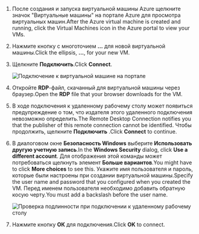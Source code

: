 1. <span data-ttu-id="e6974-101">После создания и запуска виртуальной машины Azure щелкните значок "Виртуальные машины" на портале Azure для просмотра виртуальных машин.</span><span class="sxs-lookup"><span data-stu-id="e6974-101">After the Azure virtual machine is created and running, click the Virtual Machines icon in the Azure portal to view your VMs.</span></span>

1. <span data-ttu-id="e6974-102">Нажмите кнопку с многоточием **…** для новой виртуальной машины.</span><span class="sxs-lookup"><span data-stu-id="e6974-102">Click the ellipsis, **...**, for your new VM.</span></span>

1. <span data-ttu-id="e6974-103">Щелкните **Подключить**.</span><span class="sxs-lookup"><span data-stu-id="e6974-103">Click **Connect**.</span></span>

   ![Подключение к виртуальной машине на портале](./media/virtual-machines-sql-server-remote-desktop-connect/azure-virtual-machine-connect.png)

1. <span data-ttu-id="e6974-105">Откройте **RDP**-файл, скачанный для виртуальной машины через браузер.</span><span class="sxs-lookup"><span data-stu-id="e6974-105">Open the **RDP** file that your browser downloads for the VM.</span></span>

1. <span data-ttu-id="e6974-106">В ходе подключения к удаленному рабочему столу может появиться предупреждение о том, что издателя этого удаленного подключения невозможно определить.</span><span class="sxs-lookup"><span data-stu-id="e6974-106">The Remote Desktop Connection notifies you that the publisher of this remote connection cannot be identified.</span></span> <span data-ttu-id="e6974-107">Чтобы продолжить, щелкните **Подключить** .</span><span class="sxs-lookup"><span data-stu-id="e6974-107">Click **Connect** to continue.</span></span>

1. <span data-ttu-id="e6974-108">В диалоговом окне **Безопасность Windows** выберите **Использовать другую учетную запись**.</span><span class="sxs-lookup"><span data-stu-id="e6974-108">In the **Windows Security** dialog, click **Use a different account**.</span></span> <span data-ttu-id="e6974-109">Для отображения этой команды может потребоваться щелкнуть элемент **Больше вариантов**.</span><span class="sxs-lookup"><span data-stu-id="e6974-109">You might have to click **More choices** to see this.</span></span> <span data-ttu-id="e6974-110">Укажите имя пользователя и пароль, которые были настроены при создании виртуальной машины.</span><span class="sxs-lookup"><span data-stu-id="e6974-110">Specify the user name and password that you configured when you created the VM.</span></span> <span data-ttu-id="e6974-111">Перед именем пользователя необходимо добавить обратную косую черту.</span><span class="sxs-lookup"><span data-stu-id="e6974-111">You must add a backslash before the user name.</span></span>

   ![Проверка подлинности при подключении к удаленному рабочему столу](./media/virtual-machines-sql-server-remote-desktop-connect/remote-desktop-connect.png)

1. <span data-ttu-id="e6974-113">Нажмите кнопку **ОК** для подключения.</span><span class="sxs-lookup"><span data-stu-id="e6974-113">Click **OK** to connect.</span></span>